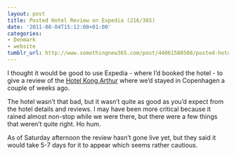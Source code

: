 ```yaml
---
layout: post
title: Posted Hotel Review on Expedia (216/365)
date: '2011-08-04T15:12:00+01:00'
categories:
- Denmark
- website
tumblr_url: http://www.somethingnew365.com/post/44061580508/posted-hotel-review-on-expedia-216365
---
```

I thought it would be good to use Expedia - where I’d booked the hotel - to give a review of the [Hotel Kong Arthur](http://www.expedia.co.uk/Copenhagen-Hotels-Hotel-Kong-Arthur.h519310.Hotel-Information?chkin=10%2F08%2F2011&chkout=11%2F08%2F2011&rm1=a1&#reviews) where we’d stayed in Copenhagen a couple of weeks ago.

The hotel wasn’t that bad, but it wasn’t quite as good as you’d expect from the hotel details and reviews. I may have been more critical because it rained almost non-stop while we were there, but there were a few things that weren’t quite right. Ho hum.

As of Saturday afternoon the review hasn’t gone live yet, but they said it would take 5-7 days for it to appear which seems rather cautious.
